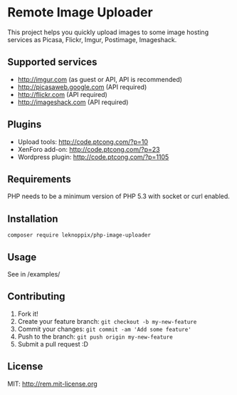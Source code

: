 # Remote Image Uploader

This project helps you quickly upload images to some image hosting services as Picasa, Flickr, Imgur, Postimage, Imageshack.

## Supported services

- http://imgur.com (as guest or API, API is recommended)
- http://picasaweb.google.com (API required)
- http://flickr.com (API required)
- http://imageshack.com (API required)

## Plugins

- Upload tools: http://code.ptcong.com/?p=10
- XenForo add-on: http://code.ptcong.com/?p=23
- Wordpress plugin: http://code.ptcong.com/?p=1105

## Requirements

PHP needs to be a minimum version of PHP 5.3 with socket or curl enabled.

## Installation

```
composer require leknoppix/php-image-uploader
```

## Usage

See in /examples/

## Contributing

1. Fork it!
2. Create your feature branch: `git checkout -b my-new-feature`
3. Commit your changes: `git commit -am 'Add some feature'`
4. Push to the branch: `git push origin my-new-feature`
5. Submit a pull request :D

## License

MIT: http://rem.mit-license.org
